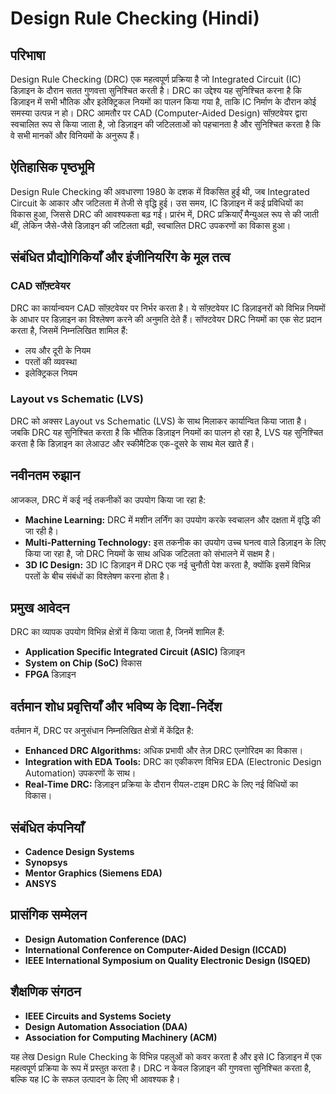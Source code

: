 # Design Rule Checking (Hindi)

## परिभाषा
Design Rule Checking (DRC) एक महत्वपूर्ण प्रक्रिया है जो Integrated Circuit (IC) डिज़ाइन के दौरान सतत गुणवत्ता सुनिश्चित करती है। DRC का उद्देश्य यह सुनिश्चित करना है कि डिज़ाइन में सभी भौतिक और इलेक्ट्रिकल नियमों का पालन किया गया है, ताकि IC निर्माण के दौरान कोई समस्या उत्पन्न न हो। DRC आमतौर पर CAD (Computer-Aided Design) सॉफ़्टवेयर द्वारा स्वचालित रूप से किया जाता है, जो डिज़ाइन की जटिलताओं को पहचानता है और सुनिश्चित करता है कि वे सभी मानकों और विनियमों के अनुरूप हैं।

## ऐतिहासिक पृष्ठभूमि
Design Rule Checking की अवधारणा 1980 के दशक में विकसित हुई थी, जब Integrated Circuit के आकार और जटिलता में तेजी से वृद्धि हुई। उस समय, IC डिज़ाइन में कई प्रविधियों का विकास हुआ, जिससे DRC की आवश्यकता बढ़ गई। प्रारंभ में, DRC प्रक्रियाएँ मैन्युअल रूप से की जाती थीं, लेकिन जैसे-जैसे डिज़ाइन की जटिलता बढ़ी, स्वचालित DRC उपकरणों का विकास हुआ। 

## संबंधित प्रौद्योगिकियाँ और इंजीनियरिंग के मूल तत्व

### CAD सॉफ़्टवेयर
DRC का कार्यान्वयन CAD सॉफ़्टवेयर पर निर्भर करता है। ये सॉफ़्टवेयर IC डिज़ाइनरों को विभिन्न नियमों के आधार पर डिज़ाइन का विश्लेषण करने की अनुमति देते हैं। सॉफ्टवेयर DRC नियमों का एक सेट प्रदान करता है, जिसमें निम्नलिखित शामिल हैं:
- लय और दूरी के नियम
- परतों की व्यवस्था
- इलेक्ट्रिकल नियम

### Layout vs Schematic (LVS)
DRC को अक्सर Layout vs Schematic (LVS) के साथ मिलाकर कार्यान्वित किया जाता है। जबकि DRC यह सुनिश्चित करता है कि भौतिक डिज़ाइन नियमों का पालन हो रहा है, LVS यह सुनिश्चित करता है कि डिज़ाइन का लेआउट और स्कीमैटिक एक-दूसरे के साथ मेल खाते हैं। 

## नवीनतम रुझान
आजकल, DRC में कई नई तकनीकों का उपयोग किया जा रहा है:
- **Machine Learning:** DRC में मशीन लर्निंग का उपयोग करके स्वचालन और दक्षता में वृद्धि की जा रही है।
- **Multi-Patterning Technology:** इस तकनीक का उपयोग उच्च घनत्व वाले डिज़ाइन के लिए किया जा रहा है, जो DRC नियमों के साथ अधिक जटिलता को संभालने में सक्षम है।
- **3D IC Design:** 3D IC डिज़ाइन में DRC एक नई चुनौती पेश करता है, क्योंकि इसमें विभिन्न परतों के बीच संबंधों का विश्लेषण करना होता है।

## प्रमुख आवेदन
DRC का व्यापक उपयोग विभिन्न क्षेत्रों में किया जाता है, जिनमें शामिल हैं:
- **Application Specific Integrated Circuit (ASIC)** डिज़ाइन
- **System on Chip (SoC)** विकास
- **FPGA** डिज़ाइन

## वर्तमान शोध प्रवृत्तियाँ और भविष्य के दिशा-निर्देश
वर्तमान में, DRC पर अनुसंधान निम्नलिखित क्षेत्रों में केंद्रित है:
- **Enhanced DRC Algorithms:** अधिक प्रभावी और तेज़ DRC एल्गोरिदम का विकास।
- **Integration with EDA Tools:** DRC का एकीकरण विभिन्न EDA (Electronic Design Automation) उपकरणों के साथ।
- **Real-Time DRC:** डिज़ाइन प्रक्रिया के दौरान रीयल-टाइम DRC के लिए नई विधियों का विकास।

## संबंधित कंपनियाँ
- **Cadence Design Systems**
- **Synopsys**
- **Mentor Graphics (Siemens EDA)**
- **ANSYS**

## प्रासंगिक सम्मेलन
- **Design Automation Conference (DAC)**
- **International Conference on Computer-Aided Design (ICCAD)**
- **IEEE International Symposium on Quality Electronic Design (ISQED)**

## शैक्षणिक संगठन
- **IEEE Circuits and Systems Society**
- **Design Automation Association (DAA)**
- **Association for Computing Machinery (ACM)**

यह लेख Design Rule Checking के विभिन्न पहलुओं को कवर करता है और इसे IC डिज़ाइन में एक महत्वपूर्ण प्रक्रिया के रूप में प्रस्तुत करता है। DRC न केवल डिज़ाइन की गुणवत्ता सुनिश्चित करता है, बल्कि यह IC के सफल उत्पादन के लिए भी आवश्यक है।